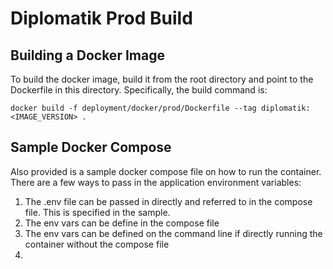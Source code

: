 # Diplomatik Prod Build

## Building a Docker Image

To build the docker image, build it from the root directory and point to the Dockerfile in this directory. Specifically,
the build command is:

`docker build -f deployment/docker/prod/Dockerfile --tag diplomatik:<IMAGE_VERSION> .`

## Sample Docker Compose

Also provided is a sample docker compose file on how to run the container. There are a few ways to pass in the 
application environment variables:

1. The .env file can be passed in directly and referred to in the compose file. This is specified in the sample.
2. The env vars can be define in the compose file
3. The env vars can be defined on the command line if directly running the container without the compose file
4. 
